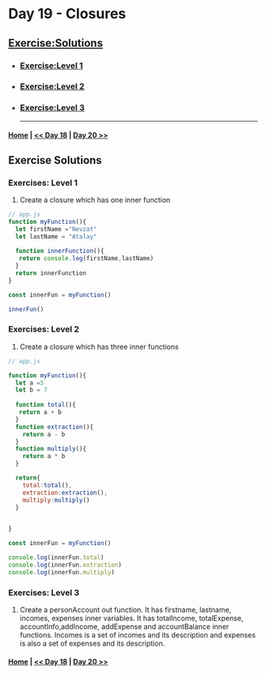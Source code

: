   # Day 19  - Closures
 
## [Exercise:Solutions](#exercise-solutions)

- ### [Exercise:Level 1](#exercises-level-1)
- ### [Exercise:Level 2](#exercises-level-2)
- ### [Exercise:Level 3](#exercises-level-3) <hr>


 #### [Home](../README.md) | [<< Day 18](./18_day_promise.md) | [Day 20 >>](./20_day_cleanCode.md)

## Exercise Solutions

### Exercises: Level 1

1. Create a closure which has one inner function
```js
// app.js
function myFunction(){
  let firstName ="Nevzat"
  let lastName = "Atalay"
  
  function innerFunction(){
   return console.log(firstName,lastName)
  }
  return innerFunction
}

const innerFun = myFunction()

innerFun()
```
### Exercises: Level 2

1. Create a closure which has three inner functions
```js
// app.js

function myFunction(){
  let a =5
  let b = 7
  
  function total(){
   return a + b 
  }
  function extraction(){
    return a - b
  }
  function multiply(){
    return a * b 
  }

  return{
    total:total(),
    extraction:extraction(),
    multiply:multiply()
  }

  
}

const innerFun = myFunction()

console.log(innerFun.total)
console.log(innerFun.extraction)
console.log(innerFun.multiply)

```
### Exercises: Level 3

1. Create a personAccount out function. It has firstname, lastname, incomes, expenses  inner variables. It has totalIncome, totalExpense, accountInfo,addIncome, addExpense and accountBalance inner functions. Incomes is a set of incomes and its description and expenses is also a set of expenses and its description.


 #### [Home](../README.md) | [<< Day 18](./18_day_promise.md) | [Day 20 >>](./20_day_cleanCode.md)
